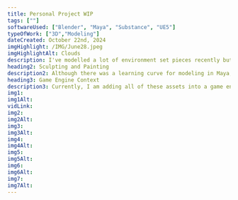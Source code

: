 ```yaml
---
title: Personal Project WIP
tags: [""]
softwareUsed: ["Blender", "Maya", "Substance", "UE5"]
typeOfWork: ["3D","Modeling"]
dateCreated: October 22nd, 2024
imgHighlight: /IMG/June28.jpeg
imgHighlightAlt: Clouds
description: I've modelled a lot of environment set pieces recently but I haven't been working on the more natural parts as much as I'd like to. I took this as an opportunity to start learning new software and workflows to expand my skill sets.
heading2: Sculpting and Painting
description2: Although there was a learning curve for modeling in Maya, I found that some of the tools that Blender didn't have worked better towards what I wanted to achieve with this landscape. I have found more control over UV unwrapping in Maya than I have in Blender, showing the strengths of knowing both programs. On top of this, I found that the painting process in Substance Painter was much easier, as I was able to use layers to separate and stack different textures and colours on top of each other to make a more realistic and interesting textures for the model. 
heading3: Game Engine Context 
description3: Currently, I am adding all of these assets into a game engine, I thought I'd use it as an opportunity to practice my hard surface skills. I've created an interesting farmers tool I found online and am currently working on creating a weapon to be held by the camera man. -The colours are to mark material differences for later in the process.
img1: 
img1Alt:
vidLink:
img2: 
img2Alt: 
img3: 
img3Alt: 
img4: 
img4Alt: 
img5: 
img5Alt: 
img6: 
img6Alt: 
img7: 
img7Alt: 
---
```

